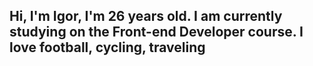 ## Hi, I'm Igor, I'm 26 years old. I am currently studying on the Front-end Developer course. I love football, cycling, traveling